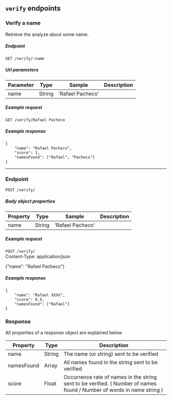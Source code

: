 ## `verify` endpoints

### Verify a name

Retrieve the analyze about some name.

##### Endpoint
`GET /verify/:name`

##### Url parameters

| Parameter   | Type                   | Sample | Description |
| ----------- | ---------------------- | ------- | ----------- |
| name | String | 'Rafael Pacheco'   |       | The name (or string) to be verified |

##### Example request
`GET /verify/Rafael Pacheco`

##### Example response
```
{
    "name": "Rafael Pacheco",
    "score": 1,
    "namesFound": ["Rafael", "Pacheco"]
}
```

---

### Endpoint
`POST /verify/`

##### Body object properties

| Property   | Type                   | Sample | Description |
| ----------- | ---------------------- | ------- | ----------- |
| name | String | 'Rafael Pacheco'   |       | The name (or string) to be verified |

##### Example request
`POST /verify/`  
Content-Type: application/json

{"name": "Rafael Pacheco"}

##### Example response
```
{
    "name": "Rafael XXXX",
    "score": 0.5,
    "namesFound": ["Rafael"]
}
```

### Response

All properties of a response object are explained below

| Property   | Type                   | Description |
| ----------- | ---------------------- | ----------- |
| name | String | The name (or string) sent to be verified |
| namesFound | Array<String> | All names found in the string sent to be verified |
| score | Float | Occurrence rate of names in the string sent to be verified. ( Number of names found / Number of words in name string ) |